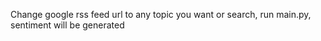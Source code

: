 Change google rss feed url to any topic you want or search, run main.py, sentiment will be generated
